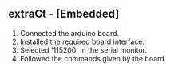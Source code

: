 ## extraCt - [Embedded]
1. Connected the arduino board.
2. Installed the required board interface.
3. Selected '115200' in the serial monitor.
4. Followed the commands given by the board.

